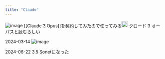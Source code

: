 ```yaml
---
title: "Claude"
---
```


![image](https://scrapbox.io/files/6647455c2af656001de113a1.png)
[[Claude 3 Opus]]を契約してみたので使ってみる<img src='https://scrapbox.io/api/pages/nishio/nishio/icon' alt='nishio.icon' height="19.5"/>
クロード 3 オーパスと読むらしい

2024-03-14
![image](https://gyazo.com/ae1acdb372c8ed350fb9d8d539433d4d/thumb/1000)

2024-06-22
3.5 Sonetになった
